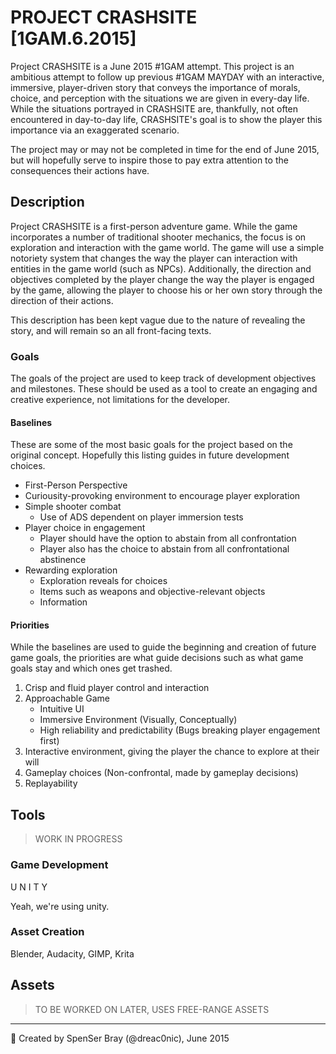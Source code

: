 PROJECT CRASHSITE [1GAM.6.2015]
===============================

Project CRASHSITE is a June 2015 #1GAM attempt. This project is an ambitious attempt
to follow up previous #1GAM MAYDAY with an interactive, immersive, player-driven story
that conveys the importance of morals, choice, and perception with the situations
we are given in every-day life. While the situations portrayed in CRASHSITE are, thankfully,
not often encountered in day-to-day life, CRASHSITE's goal is to show the player this importance
via an exaggerated scenario.

The project may or may not be completed in time for the end of June 2015, but will hopefully
serve to inspire those to pay extra attention to the consequences their actions have.

## Description
Project CRASHSITE is a first-person adventure game. While the game incorporates a number
of traditional shooter mechanics, the focus is on exploration and interaction with the game world.
The game will use a simple notoriety system that changes the way the player can interaction
with entities in the game world (such as NPCs). Additionally, the direction and objectives
completed by the player change the way the player is engaged by the game, allowing the player
to choose his or her own story through the direction of their actions.

This description has been kept vague due to the nature of revealing the story, and will
remain so an all front-facing texts.

### Goals
The goals of the project are used to keep track of development objectives and milestones.
These should be used as a tool to create an engaging and creative experience, not
limitations for the developer.

#### Baselines
These are some of the most basic goals for the project based on the original concept.
Hopefully this listing guides in future development choices.

 * First-Person Perspective
 * Curiousity-provoking environment to encourage player exploration
 * Simple shooter combat
    - Use of ADS dependent on player immersion tests
 * Player choice in engagement
    - Player should have the option to abstain from all confrontation
    - Player also has the choice to abstain from all confrontational abstinence
 * Rewarding exploration
    - Exploration reveals for choices
    - Items such as weapons and objective-relevant objects
    - Information

#### Priorities
While the baselines are used to guide the beginning and creation of future game goals,
the priorities are what guide decisions such as what game goals stay and which ones
get trashed.

 1. Crisp and fluid player control and interaction
 2. Approachable Game
     * Intuitive UI
     * Immersive Environment (Visually, Conceptually)
     * High reliability and predictability (Bugs breaking player engagement first)
 3. Interactive environment, giving the player the chance to explore at their will
 4. Gameplay choices (Non-confrontal, made by gameplay decisions)
 5. Replayability

## Tools
> WORK IN PROGRESS

### Game Development
U N I T Y

Yeah, we're using unity.

### Asset Creation
Blender, Audacity, GIMP, Krita

## Assets
> TO BE WORKED ON LATER, USES FREE-RANGE ASSETS

--------------------------------------------------------------------------------

:dragon_face: Created by SpenSer Bray (@dreac0nic), June 2015

